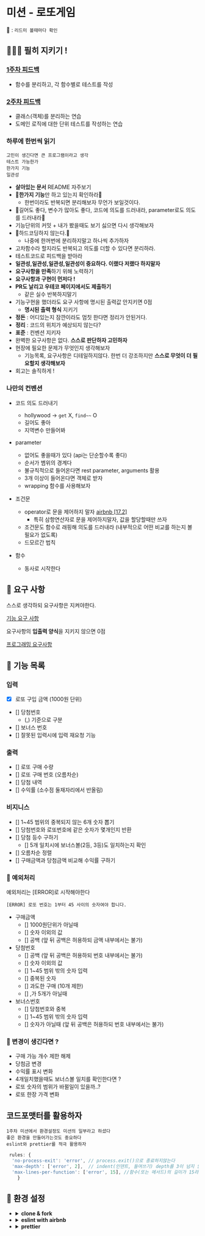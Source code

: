 # 미션 - 로또게임

📍 : `리드미 볼때마다 확인`

## 🚨🚨🚨 필히 지키기 !

### [1주차 피드백](https://docs.google.com/document/d/1DWiROxxsQpE2p5BtnM0JJZ55RyzNmeZLDsEtdChyHbw/edit)

- 함수를 분리하고, 각 함수별로 테스트를 작성

### [2주차 피드백](https://docs.google.com/document/d/1mbmVtUvdD54qPcgeDtoFYOO_Y2_CZDkBZ5uSqPimZ-o/edit)

- 클래스(객체)를 분리하는 연습
- 도메인 로직에 대한 단위 테스트를 작성하는 연습

### 하루에 한번씩 읽기

```
고민이 생긴다면 큰 프로그램이라고 생각
테스트 가능한가
한가지 기능
일관성
```

- **살아있는 문서** README 자주보기
- 📍**한가지 기능**만 하고 있는지 확인하라📍
  - 한번이라도 반복되면 분리해보자 무언가 보일것이다.
- 📍길어도 좋다, 변수가 많아도 좋다, 코드에 의도를 드러내라, parameter로도 의도를 드러내라📍
- 기능단위의 커밋 + 내가 봤을때도 보기 싫으면 다시 생각해보자
- 📍하드코딩하지 않는다.📍
  - 나중에 한꺼번에 분리하지말고 하나씩 추가하자
- 고차함수라 할지라도 반복되고 의도를 더할 수 있다면 분리하라.
- 테스트코드로 피드백을 받아라
- **일관성,일관성,일관성,일관성이 중요하다. 이랬다 저랬다 하지말자**
- **요구사항을 만족**하기 위해 노력하기
- **요구사항과 구현이 먼저다 !**
- **PR도 날리고 우테코 페이지에서도 제출하기**
  - 같은 실수 반복하지말기
- 기능구현을 했더라도 요구 사항에 명시된 출력값 안지키면 0점
  - **명시된 출력 형식** 지키기
- **정돈** : 어디있는지 잠깐이라도 멈칫 한다면 정리가 안된거다.
- **정리** : 코드의 위치가 예상되지 않는다?
- **표준** : 컨벤션 지키자
- 완벽한 요구사항은 없다. **스스로 판단하자 고민하자**
- 현장에 필요한 문제가 무엇인지 생각해보자
  - 기능목록, 요구사항은 디테일하지않다. 한번 더 강조하지만 **스스로 무엇이 더 필요할지 생각해보자**
- 회고는 솔직하게 !

### 나만의 컨벤션

- 코드 의도 드러내기

  - hollywood -> `get` X, `find~~` O
  - 길어도 좋아
  - 지역변수 만들어봐

- parameter

  - 없어도 좋을때가 있다 (api는 단순할수록 좋다)
  - 순서가 볌위의 경계다
  - 불규칙적으로 들어온다면 rest parameter, arguments 활용
  - 3개 이상이 들어온다면 객체로 받자
  - wrapping 함수를 사용해보자

- 조건문

  - operator로 문을 제어하지 말자 [airbnb [17.2]](https://github.com/airbnb/javascript#control-statements--value-selection)
    - 특히 삼항연산자로 문을 제어하지말자, 값을 할당할때만 쓰자
  - 조건문도 함수로 래핑해 의도를 드러내라 (내부적으로 어떤 비교를 하는지 볼 필요가 없도록)
  - 드모르간 법칙

- 함수
  - 동사로 시작한다

## 🎯 요구 사항

스스로 생각하되 요구사항은 지켜야한다.

[기능 요구 사항](https://github.com/DOKIDOKI-b/javascript-lotto-6#-%EA%B8%B0%EB%8A%A5-%EC%9A%94%EA%B5%AC-%EC%82%AC%ED%95%AD)

요구사항의 **입출력 양식**을 지키지 않으면 0점

[프로그래밍 요구사항](https://github.com/DOKIDOKI-b/javascript-lotto-6#-%ED%94%84%EB%A1%9C%EA%B7%B8%EB%9E%98%EB%B0%8D-%EC%9A%94%EA%B5%AC-%EC%82%AC%ED%95%AD)

## 🚀 기능 목록

### 입력

- [x] 로또 구입 금액 (1000원 단위)
- [] 당첨번호
  - (,) 기준으로 구분
- [] 보너스 번호
- [] 잘못된 입력시에 입력 재요청 기능

### 출력

- [] 로또 구매 수량
- [] 로또 구매 번호 (오름차순)
- [] 당첨 내역
- [] 수익률 (소수점 둘재자리에서 반올림)

### 비지니스

- [] 1~45 범위의 중복되지 않는 6개 숫자 뽑기
- [] 당첨번호와 로또번호에 같은 숫자가 몇개인지 반환
- [] 당첨 등수 구하기
  - [] 5개 일치시에 보너스볼(2등, 3등)도 일치하는지 확인
- [] 오름차순 정렬
- [] 구매금액과 당첨금액 비교해 수익률 구하기

### 🚧 예외처리

예외처리는 [ERROR]로 시작해야한다

```
[ERROR] 로또 번호는 1부터 45 사이의 숫자여야 합니다.
```

- 구매금액
  - [] 1000원단위가 아닐때
  - [] 숫자 이외의 값
  - [] 공백 (앞 뒤 공백은 허용하되 금액 내부에서는 불가)
- 당첨번호
  - [] 공백 (앞 뒤 공백은 허용하되 번호 내부에서는 불가)
  - [] 숫자 이외의 값
  - [] 1~45 범위 밖의 숫자 입력
  - [] 중복된 숫자
  - [] 과도한 구매 (10개 제한)
  - [] ,가 5개가 아닐때
- 보너스번호
  - [] 당첨번호와 중복
  - [] 1~45 범위 밖의 숫자 입력
  - [] 숫자가 아닐때 (앞 뒤 공백은 허용하되 번호 내부에서는 불가)

### 🤔 변경이 생긴다면 ?

- 구매 가능 개수 제한 해제
- 당첨금 변경
- 수익률 표시 변화
- 4개일치했을때도 보너스볼 일치를 확인한다면 ?
- 로또 숫자의 범위가 바뀔일이 있을까..?
- 로또 한장 가격 변화

## 코드포맷터를 활용하자

```
1주차 미션에서 환경설정도 미션의 일부라고 하셨다
좋은 환경을 만들어가는것도 중요하다
eslint와 prettier를 적극 활용하자
```

```js
 rules: {
  'no-process-exit': 'error', // process.exit()으로 종료하지않는다
  'max-depth': ['error', 2],  // indent(인덴트, 들여쓰기) depth를 3이 넘지 않도록 구현한다. 2까지만 허용한다.
  'max-lines-per-function': ['error', 15], //함수(또는 메서드)의 길이가 15라인을 넘어가지 않도록 구현한다.
    }
```

## 🧱 환경 설정

- <details>
    <summary><b>clone & fork</b></summary>
    `git clone ${repo url}`
    `git checkout -b DOKIDOKI-b`
  </details>
- <details>
    <summary><b>eslint with airbnb</b></summary>
    `npm install --save-dev eslint`
    `npx install-peerdeps --dev eslint-config-airbnb`
    필요한 디펜던시 확인
    `npm info "eslint-config-airbnb@latest" peerDependencies`
  </details>
- <details>
    <summary><b>prettier</b></summary>
    `npm install --save-dev prettier`
  </details>
